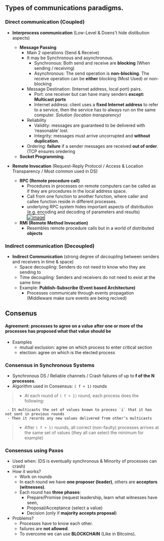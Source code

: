 ## Types of communications paradigms.

### Direct communication (Coupled)
- **Interprocess communication** (Low-Level & Doens't hide distibution aspects)
  - **Message Passing**
    - Main 2 operations (Send & Receive)
    - It may be Synchronous and asynchronous.
      * Synchronous: Both send and receive are **blocking** (When sending / receiving)
      * Asynchronous: The send operation is **non-blocking**. The receive operation can be **either** blocking (Most Used) or non-blocking
    - Message Destination: (Internet address, local port) pairs.
      - Port: one receiver but can have many senders **except: Multicast ports**
      - Internet address: client uses a **fixed Internet address** to refer to a service, then the service has to always run on the same computer. *Solution (location transparency)*
    - Reliability 
      - Validity: messages are guaranteed to be delivered with ‘reasonable’ lost.
      - Integrity: messages must arrive uncorrupted and **without duplication**.
    - Ordering: **failure** if a sender messages are received **out of order**. (TCP ensures oredering
  - **Socket Programming**.

- **Remote Invocation** (Request-Reply Protocol / Access & Location Transparency / Most common used in DS)
  - **RPC (Remote procedure call)**
    - Procedures in processes on remote computers can be called as if they are procedures in the local address space.
    - Call from one function to another function, where caller and callee function reside in different processes.
    - underlying RPC system hides important aspects of distribution (e.g. encoding and decoding of parameters and results)  
    <a href="https://ibb.co/CKwxJqb"><img src="https://i.ibb.co/WvHSDQk/image.png" alt="image" border="1"></a>
  - **RMI (Remote Method Invocation)**
    - Resembles remote procedure calls but in a world of distributed **objects**

### Indirect communication (Decoupled)
- **Indirect Communication** (strong degree of *decoupling* between senders and receivers in time & space)
  * Space decoupling: Senders do not need to know who they are sending to
  * Time decoupling: Senders and receivers do not need to exist at the same time
  * Example: **Publish-Subscribe (Event based Architecture)**
     * Processes communicate through events propagation (Middleware make sure events are being recived)
     
## Consenus
#### Agreement: processes to agree on a value after one or more of the processes has proposed what that value should be
- Examples
  - mutual exclusion: agree on which process to enter critical section
  - election: agree on which is the elected process
### Consensus in Synchronous Systems
- Synchronous DS / Reliable channels / Crash failures of up to **f of the N processes**.
- Algorithm used in Consensus: `( f + 1)` rounds 
> - At each round of `( f + 1)` round, each process does the following:

     - It multicasts the set of values known to process `i` that it has not sent in previous rounds
     - Then it records any new values delivered from other’s multicasts
>  - After `( f + 1)` rounds, all correct (non-faulty) processes arrives at the same set of values (they all can select the minimum for example)

   ### Consensus using Paxos
- Used when: (DS is eventually synchronous & Minority of processes can crash)
- How it works?
  - Work on rounds
  - In each round we have **one proposer (leader)**, others are **acceptors (witnesses)**.
  - Each round has **three phases**:
    - Prepare/Promise (request leadership, learn what witnesses have seen, 
    - Proposal/Acceptance (select a value)
    - Decision (only if **majority accepts proposal**)
- Problems?
  - Processes have to know each other.
  - failures are **not allowed**.
  - To overcome we can use **BLOCKCHAIN** (Like in Bitcoins).







  

  
